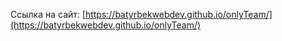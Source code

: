 Ссылка на сайт: [https://batyrbekwebdev.github.io/onlyTeam/](https://batyrbekwebdev.github.io/onlyTeam/)  
